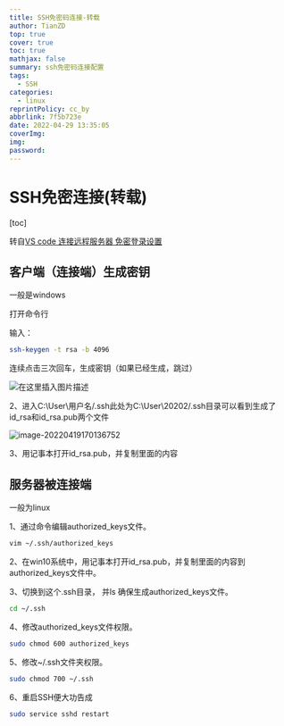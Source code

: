 ```yaml
---
title: SSH免密码连接-转载
author: TianZD
top: true
cover: true
toc: true
mathjax: false
summary: ssh免密码连接配置
tags:
  - SSH
categories:
  - linux
reprintPolicy: cc_by
abbrlink: 7f5b723e
date: 2022-04-29 13:35:05
coverImg:
img:
password:
---
```


# SSH免密连接(转载)

[toc]

转自[VS code 连接远程服务器 免密登录设置](https://blog.csdn.net/weixin_38665694/article/details/115692316)

## 客户端（连接端）生成密钥

一般是windows

打开命令行

输入：

```bash
ssh-keygen -t rsa -b 4096
```

连续点击三次回车，生成密钥（如果已经生成，跳过）

![在这里插入图片描述](https://gitee.com/tianzhendong/img/raw/master/images/202204191700953.png)

2、进入C:\User\用户名/.ssh此处为C:\User\20202/.ssh目录可以看到生成了id_rsa和id_rsa.pub两个文件

![image-20220419170136752](https://gitee.com/tianzhendong/img/raw/master/images/202204191701807.png)

3、用记事本打开id_rsa.pub，并复制里面的内容

## 服务器被连接端

一般为linux

1、通过命令编辑authorized_keys文件。

```sh
vim ~/.ssh/authorized_keys 
```

2、在win10系统中，用记事本打开id_rsa.pub，并复制里面的内容到authorized_keys文件中。

3、切换到这个.ssh目录， 并ls 确保生成authorized_keys文件。

```sh
cd ~/.ssh 
```

4、修改authorized_keys文件权限。

```sh
sudo chmod 600 authorized_keys 
```

5、修改~/.ssh文件夹权限。

```sh
sudo chmod 700 ~/.ssh 
```

6、重启SSH便大功告成

```sh
sudo service sshd restart
```


